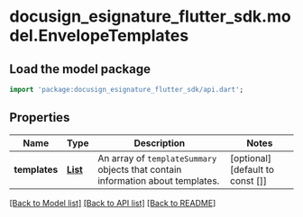 # docusign_esignature_flutter_sdk.model.EnvelopeTemplates

## Load the model package
```dart
import 'package:docusign_esignature_flutter_sdk/api.dart';
```

## Properties
Name | Type | Description | Notes
------------ | ------------- | ------------- | -------------
**templates** | [**List<TemplateSummary>**](TemplateSummary.md) | An array of `templateSummary` objects that contain information about templates. | [optional] [default to const []]

[[Back to Model list]](../README.md#documentation-for-models) [[Back to API list]](../README.md#documentation-for-api-endpoints) [[Back to README]](../README.md)


